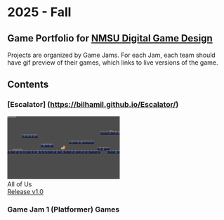 # 2025 - Fall

## Game Portfolio for [NMSU Digital Game Design](/../index.md)

Projects are organized by Game Jams. For each Jam, each team should have gif preview of their games, which links to live versions of the game.

## Contents

### [Escalator] (https://bilhamil.github.io/Escalator/)
<a href="https://bilhamil.github.io/Escalator/" target="_blank"><img src="./art/escalator.gif" alt="Animation of a game." width="256"/></a><br/> 
All of Us<br/> 
[Release v1.0](https://github.com/bilhamil/Escalator-Demo-Game/releases/tag/v1.0)

### Game Jam 1 (Platformer) Games